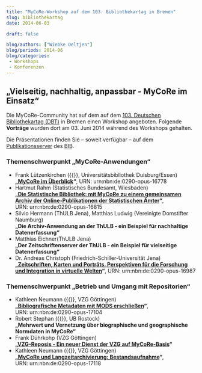 ```yaml
---
title: "MyCoRe-Workshop auf dem 103. Bibliothekartag in Bremen"
slug: bibliothekartag
date: 2014-06-03

draft: false

blog/authors: ["Wiebke Oeltjen"]
blog/periods: 2014-06
blog/categories:
 - Workshops
 - Konferenzen
---
```


  <h2>„Vielseitig, nachhaltig, anpassbar - MyCoRe im Einsatz“</h2>
  <p>Die MyCoRe-Community hat auf dem auf dem <a href="https://www.bibliothekartag.de/archives/2014">103. Deutschen Bibliothekartag (DBT)</a> in Bremen einen Workshop angeboten. 
  <!--more-->
  Folgende <strong>Vorträge </strong> wurden dort am 03. Juni 2014 während des Workshops gehalten.</p>
  <p>Die Präsentationen finden Sie – soweit verfügbar – auf dem <a href="https://opus4.kobv.de/opus4-bib-info/solrsearch/index/search/searchtype/collection/id/16272">Publikationsserver</a> des <abbr title="Berufsverband Information Bibliothek e.V.">BIB</abbr>.</p>

  <h3>Themenschwerpunkt <strong>„MyCoRe-Anwendungen“</strong></h3>
  <ul>
    <li>Frank Lützenkirchen ({{<mcr-orcid 0000-0001-5065-6970>}}, Universitätsbibliothek Duisburg/Essen)<br />
    	<strong>„<a href="http://www.opus-bayern.de/bib-info/volltexte//2014/1677/">MyCoRe im Überblick</a>“</strong>, 
    	<nobr>URN: urn:nbn:de:0290-opus-16778</nobr>
    </li>
    <li>Hartmut Rahm (Statistisches Bundesamt, Wiesbaden)<br />
    	<strong>„<a href="http://www.opus-bayern.de/bib-info/volltexte//2014/1681/">Die Statistische Bibliothek: mit MyCoRe zu einem gemeinsamen Archiv der Online-Publikationen der Statistischen Ämter</a>“</strong>, 
    	<nobr>URN: urn:nbn:de:0290-opus-16815</nobr>
    </li>
    <li>Silvio Hermann (ThULB Jena), Matthias Ludwig (Vereinigte Domstifter Naumburg)<br />
    	<strong>„Die Archiv-Anwendung an der ThULB - ein Beispiel für nachhaltige Datenerfassung“</strong>
    </li>
    <li>Matthias Eichner(ThULB Jena)<br />
    	<strong>„Der Zeitschriftenserver der ThULB - ein Beispiel für vielseitige Datenerfassung“</strong>
	</li>
    <li>Dr. Andreas Christoph (Friedrich-Schiller-Universität Jena)<br />
      <strong>„<a href="http://www.opus-bayern.de/bib-info/volltexte//2014/1698/">Zeitschriften, Karten und Porträts. Perspektiven für die Forschung und Integration in virtuelle Welten</a>“</strong>, 
      <nobr>URN: urn:nbn:de:0290-opus-16987</nobr>
    </li>
  </ul>
  <p></p>
  <h3>Themenschwerpunkt <strong>„Betrieb und Umgang mit Repositorien“</strong></h3>
  <ul>
      <li>Kathleen Neumann ({{<mcr-orcid 0000-0002-4433-1464>}}, VZG Göttingen)<br />
        <strong>„<a href="http://www.opus-bayern.de/bib-info/volltexte//2014/1710/">Bibliografische Metadaten mit MODS erschließen</a>“</strong>, 
        <nobr>URN: urn:nbn:de:0290-opus-17104</nobr>
      </li>
      <li>Robert Stephan ({{<mcr-orcid 0000-0001-7605-7415>}}, UB Rostock)<br />
        <strong>„Mehrwert und Vernetzung über biographische und geographische Normdaten in MyCoRe“</strong>
      </li>
      <li>Frank Dührkohp (VZG Göttingen)<br />
      <strong>„<a href="http://www.gbv.de/Verbundzentrale/Publikationen/publikationen-der-vzg-2014/pdf/duehrkohp_140603_bibliothekartag_vzg-reposis.pdf">VZG-Reposis - Ein neuer Dienst der VZG auf MyCoRe-Basis</a>“</strong>
      </li>
      <li>Kathleen Neumann ({{<mcr-orcid 0000-0002-4433-1464>}}, VZG Göttingen)<br />
        <strong>„<a href="http://www.opus-bayern.de/bib-info/volltexte//2014/1711/">MyCoRe und Langzeitarchivierung: Bestandsaufnahme</a>“</strong>, 
        <nobr>URN: urn:nbn:de:0290-opus-17118</nobr></li>
   </ul>
